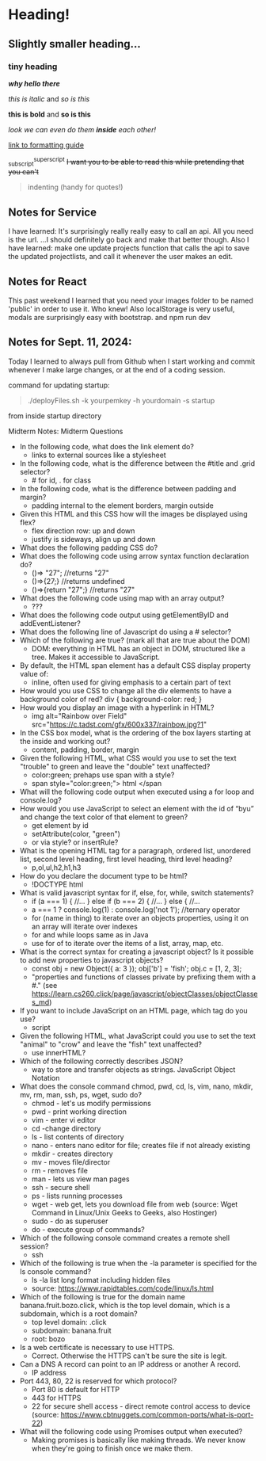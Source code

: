 # Heading!
## Slightly smaller heading...
### tiny heading
***why hello there***

_this is italic_ and *so is this*

__this is bold__ and **so is this**

*look we can even do them __inside__ each other!*

[link to formatting guide](https://docs.github.com/en/get-started/writing-on-github/getting-started-with-writing-and-formatting-on-github/basic-writing-and-formatting-syntax)

<sub>subscript</sub><sup>superscript</sup> ~~I want you to be able to read this while pretending that you can't~~

> indenting (handy for quotes!)
## Notes for Service
I have learned: It's surprisingly really really easy to call an api. All you need is the url.
...I should definitely go back and make that better though.
Also I have learned: make one update projects function that calls the api to save the updated projectlists, and call it whenever the user makes an edit.
## Notes for React
This past weekend I learned that you need your images folder to be named 'public' in order to use it. Who knew! Also localStorage is very useful, modals are surprisingly easy with bootstrap. and npm run dev

## Notes for Sept. 11, 2024:
Today I learned to always pull from Github when I start working and commit whenever I make large changes, or at the end of a coding session.

command for updating startup:
> ./deployFiles.sh -k yourpemkey -h yourdomain -s startup
> 
from inside startup directory

Midterm Notes:
Midterm Questions
- In the following code, what does the link element do?
  - links to external sources like a stylesheet
- In the following code, what is the difference between the #title and .grid selector?
  - \# for id, . for class
- In the following code, what is the difference between padding and margin?
  - padding internal to the element borders, margin outside
- Given this HTML and this CSS how will the images be displayed using flex?
  - flex direction row: up and down
  - justify is sideways, align up and down
- What does the following padding CSS do?
- What does the following code using arrow syntax function declaration do?
  - ()=> "27"; //returns "27"
  - ()=>{27;} //returns undefined
  - ()=>{return "27";} //returns "27"
- What does the following code using map with an array output?
  - ???
- What does the following code output using getElementByID and addEventListener?
- What does the following line of Javascript do using a # selector?
- Which of the following are true? (mark all that are true about the DOM)
  - DOM: everything in HTML has an object in DOM, structured like a tree. Makes it accessible to JavaScript.
- By default, the HTML span element has a default CSS display property value of:
  - inline, often used for giving emphasis to a certain part of text
- How would you use CSS to change all the div elements to have a background color of red?
  div {
    background-color: red;
  }
- How would you display an image with a hyperlink in HTML?
  - img alt="Rainbow over Field" src="https://c.tadst.com/gfx/600x337/rainbow.jpg?1"
- In the CSS box model, what is the ordering of the box layers starting at the inside and working out?
  - content, padding, border, margin
- Given the following HTML, what CSS would you use to set the text "trouble" to green and leave the "double" text unaffected?
  - color:green; prehaps use span with a style?
  -  span style="color:green;"> html </span
- What will the following code output when executed using a for loop and console.log?
- How would you use JavaScript to select an element with the id of “byu” and change the text color of that element to green?
  - get element by id
  - setAttribute(color, "green")
  - or via style? or insertRule?
- What is the opening HTML tag for a paragraph, ordered list, unordered list, second level heading, first level heading, third level heading?
  - p,ol,ul,h2,h1,h3
- How do you declare the document type to be html?
  - !DOCTYPE html
- What is valid javascript syntax for if, else, for, while, switch statements?
  - if (a === 1) {
    //...
  } else if (b === 2) {
    //...
  } else {
    //...
  - a === 1 ? console.log(1) : console.log('not 1'); //ternary operator
  - for (name in thing) to iterate over an objects properties, using it on an array will iterate over indexes
  - for and while loops same as in Java
  - use for of to iterate over the items of a list, array, map, etc.
- What is the correct syntax for creating a javascript object? Is it possible to add new properties to javascript objects?
  - const obj = new Object({ a: 3 });
    obj['b'] = 'fish';
    obj.c = [1, 2, 3];
  - "properties and functions of classes private by prefixing them with a #." (see https://learn.cs260.click/page/javascript/objectClasses/objectClasses_md)
- If you want to include JavaScript on an HTML page, which tag do you use?
  - script
- Given the following HTML, what JavaScript could you use to set the text "animal" to "crow" and leave the "fish" text unaffected?
  - use innerHTML?
- Which of the following correctly describes JSON?
  - way to store and transfer objects as strings. JavaScript Object Notation
- What does the console command chmod, pwd, cd, ls, vim, nano, mkdir, mv, rm, man, ssh, ps, wget, sudo  do?
  - chmod - let's us modify permissions
  - pwd - print working direction
  - vim - enter vi editor
  - cd -change directory
  - ls - list contents of directory
  - nano - enters nano editor for file; creates file if not already existing
  - mkdir - creates directory
  - mv - moves file/director
  - rm - removes file
  - man - lets us view man pages
  - ssh - secure shell
  - ps - lists running processes
  - wget - web get, lets you download file from web (source: Wget Command in Linux/Unix Geeks to Geeks, also Hostinger)
  - sudo - do as superuser
  - do - execute group of commands?
- Which of the following console command creates a remote shell session?
  - ssh
- Which of the following is true when the -la parameter is specified for the ls console command?
  - ls -la	list long format including hidden files
  - source: https://www.rapidtables.com/code/linux/ls.html 
- Which of the following is true for the domain name banana.fruit.bozo.click, which is the top level domain, which is a subdomain, which is a root domain?
  - top level domain: .click
  - subdomain: banana.fruit
  - root: bozo
- Is a web certificate is necessary to use HTTPS.
  - Correct. Otherwise the HTTPS can't be sure the site is legit.
- Can a DNS A record can point to an IP address or another A record.
  - IP address
- Port 443, 80, 22 is reserved for which protocol?
  - Port 80 is default for HTTP
  - 443 for HTTPS
  - 22 for secure shell access - direct remote control access to device (source: https://www.cbtnuggets.com/common-ports/what-is-port-22)
- What will the following code using Promises output when executed?
  - Making promises is basically like making threads. We never know when they're going to finish once we make them.
